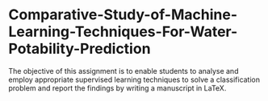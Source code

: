 # Comparative-Study-of-Machine-Learning-Techniques-For-Water-Potability-Prediction

The objective of this assignment is to enable students to analyse and employ appropriate
supervised learning techniques to solve a classification problem and report the findings by
writing a manuscript in LaTeX. 
